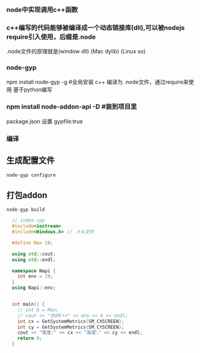 
### node中实现调用c++函数

### c++编写的代码能够被编译成一个动态链接库(dll),可以被nodejs require引入使用，后缀是.node
  .node文件的原理就是(window dll) (Mac dylib) (Linux so)

### node-gyp
  npm install node-gyp -g #全局安装
  c++ 编译为 .node文件，通过require来使用
  基于python编写

### npm install node-addon-api -D #装到项目里
  package.json 设置 gypfile:true

### 编译
  ## 生成配置文件
    node-gyp configure
  ## 打包addon
    node-gyp build 
  

```c++
  // index.cpp
  #include<iostream>
  #include<Windows.h> // .h头文件

  #define Max 10;

  using std::cout;
  using std::endl;

  namespace Napi {
    int env = 10;
  }
  using Napi::env;


  int main() {
    // int b = Max;
    // cout << "你好C++" << env << b << endl;
    int cx = GetSystemMetrics(SM_CXSCREEN);
    int cy = GetSystemMetrics(SM_CYSCREEN);
    cout << "宽度:" << cx << "高度:" << cy << endl;
    return 0;
  }